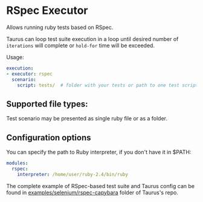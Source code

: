 # RSpec Executor
Allows running ruby tests based on RSpec.

Taurus can loop test suite execution in a loop until desired number of `iterations` will complete or `hold-for` time
will be exceeded.

Usage:
```yaml
execution:
- executor: rspec
  scenario:
    script: tests/  # folder with your tests or path to one test script
```

## Supported file types:

Test scenario may be presented as single ruby file or as a folder.

## Configuration options

You can specify the path to Ruby interpreter, if you don't have it in $PATH:
```yaml
modules:
  rspec:
    interpreter: /home/user/ruby-2.4/bin/ruby
```

The complete example of RSpec-based test suite and Taurus config can be found in
[examples/selenium/rspec-capybara](https://github.com/Blazemeter/taurus/tree/master/examples/selenium/rspec-capybara)
folder of Taurus's repo.
